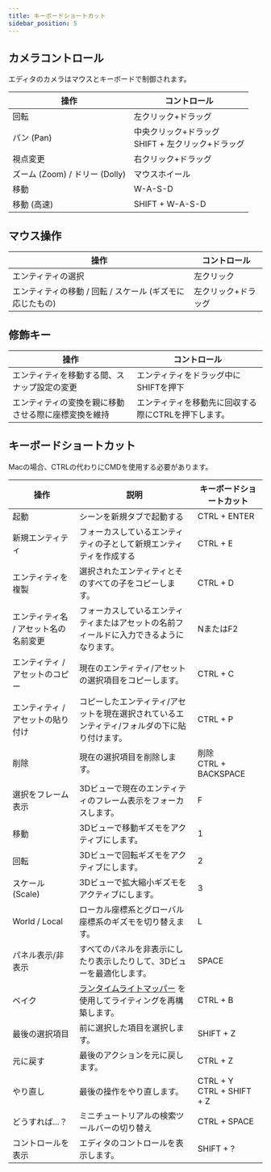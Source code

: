 ```yaml
---
title: キーボードショートカット
sidebar_position: 5
---
```


## カメラコントロール

エディタのカメラはマウスとキーボードで制御されます。

| 操作    | コントロール                                                         |
| ------------ | ---------------------------------------------------------------- |
| 回転        | 左クリック+ドラッグ                                         |
| パン (Pan)          | 中央クリック+ドラッグ<br />SHIFT + 左クリック+ドラッグ |
| 視点変更  | 右クリック+ドラッグ                                        |
| ズーム (Zoom)  / ドリー (Dolly) | マウスホイール                                                      |
| 移動         | W-A-S-D                                                          |
| 移動 (高速)  | SHIFT + W-A-S-D                                                  |

## マウス操作

| 操作                                              | コントロール                  |
| ------------------------------------------------------ | ------------------------- |
| エンティティの選択                                          | 左クリック         |
| エンティティの移動 / 回転 / スケール (ギズモに応じたもの) | 左クリック+ドラッグ  |

## 修飾キー

| 操作                                               | コントロール                               |
| ------------------------------------------------------- | -------------------------------------- |
| エンティティを移動する間、スナップ設定の変更      | エンティティをドラッグ中にSHIFTを押下   |
| エンティティの変換を親に移動させる際に座標変換を維持 | エンティティを移動先に回収する際にCTRLを押下します。 |

## キーボードショートカット

Macの場合、CTRLの代わりにCMDを使用する必要があります。

| 操作             | 説明                                                          | キーボードショートカット              |
| --------------------- | -------------------------------------------------------------------- | ------------------------------ |
| 起動                | シーンを新規タブで起動する                                        | CTRL + ENTER                   |
| 新規エンティティ            | フォーカスしているエンティティの子として新規エンティティを作成する     | CTRL + E                       |
| エンティティを複製      | 選択されたエンティティとそのすべての子をコピーします。                      | CTRL + D                       |
| エンティティ名 / アセット名の名前変更 | フォーカスしているエンティティまたはアセットの名前フィールドに入力できるようになります。                | NまたはF2                        |
| エンティティ / アセットのコピー   | 現在のエンティティ/アセットの選択項目をコピーします。                              | CTRL + C                       |
| エンティティ / アセットの貼り付け  | コピーしたエンティティ/アセットを現在選択されているエンティティ/フォルダの下に貼り付けます。 | CTRL + P                       |
| 削除                | 現在の選択項目を削除します。                                         | 削除<br />CTRL + BACKSPACE   |
| 選択をフレーム表示       | 3Dビューで現在のエンティティのフレーム表示をフォーカスします。                 | F                              |
| 移動             | 3Dビューで移動ギズモをアクティブにします。                          | 1                              |
| 回転                | 3Dビューで回転ギズモをアクティブにします。                             | 2                              |
| スケール (Scale)                 | 3Dビューで拡大縮小ギズモをアクティブにします。                              | 3                              |
| World / Local         | ローカル座標系とグローバル座標系のギズモを切り替えます。                          | L                              |
| パネル表示/非表示     | すべてのパネルを非表示にしたり表示したりして、3Dビューを最適化します。                | SPACE                          |
| ベイク                  | [ランタイムライトマッパー][1] を使用してライティングを再構築します。                 | CTRL + B                       |
| 最後の選択項目    | 前に選択した項目を選択します。                                     | SHIFT + Z                      |
| 元に戻す                  | 最後のアクションを元に戻します。                                                 | CTRL + Z                       |
| やり直し                  | 最後の操作をやり直します。                                                 | CTRL + Y<br />CTRL + SHIFT + Z |
| どうすれば...？          | ミニチュートリアルの検索ツールバーの切り替え                             | CTRL + SPACE                   |
| コントロールを表示         | エディタのコントロールを表示します。                                          | SHIFT + ?                      |

[1]: /user-manual/graphics/lighting/runtime-lightmaps
